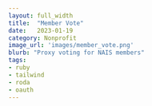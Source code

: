 ```yaml
---
layout: full_width
title:  "Member Vote"
date:   2023-01-19
category: Nonprofit
image_url: 'images/member_vote.png'
blurb: "Proxy voting for NAIS members"
tags:
- ruby
- tailwind
- roda
- oauth
---
```

